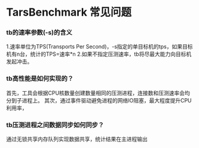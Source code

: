 # TarsBenchmark 常见问题

### tb的速率参数(-s)的含义
1.速率单位为TPS(Transports Per Second)，-s指定的单目标机的tps，如果目标机有n台，统计的TPS=速率*n
2.如果不指定压测速率，tb将尽最大能力向目标机发起冲击。

### tb高性能是如何实现的？
首先，工具会根据CPU核数量创建数量相同的压测进程，连接数和压测速率会均分到子进程上。
其次，通过事件驱动避免进程的网络IO阻塞，最大程度提升CPU利用率，

### tb压测进程之间数据同步如何同步？
通过无锁共享内存队列实现数据共享，统计结果在主进程输出

